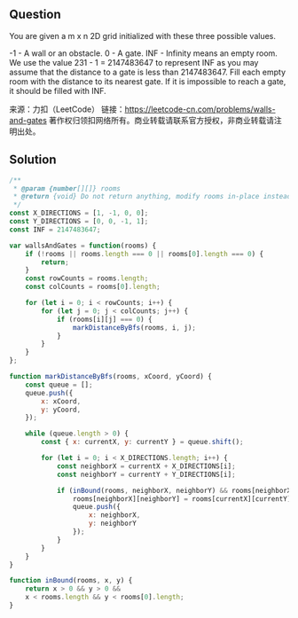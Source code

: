 ## Question
You are given a m x n 2D grid initialized with these three possible values.

-1 - A wall or an obstacle.
0 - A gate.
INF - Infinity means an empty room. We use the value 231 - 1 = 2147483647 to represent INF as you may assume that the distance to a gate is less than 2147483647.
Fill each empty room with the distance to its nearest gate. If it is impossible to reach a gate, it should be filled with INF.

来源：力扣（LeetCode）
链接：https://leetcode-cn.com/problems/walls-and-gates
著作权归领扣网络所有。商业转载请联系官方授权，非商业转载请注明出处。

## Solution
```javascript
/**
 * @param {number[][]} rooms
 * @return {void} Do not return anything, modify rooms in-place instead.
 */
const X_DIRECTIONS = [1, -1, 0, 0];
const Y_DIRECTIONS = [0, 0, -1, 1];
const INF = 2147483647;

var wallsAndGates = function(rooms) {
    if (!rooms || rooms.length === 0 || rooms[0].length === 0) {
        return;
    }
    const rowCounts = rooms.length;
    const colCounts = rooms[0].length;

    for (let i = 0; i < rowCounts; i++) {
        for (let j = 0; j < colCounts; j++) {
            if (rooms[i][j] === 0) {
                markDistanceByBfs(rooms, i, j);
            }
        }
    }
};

function markDistanceByBfs(rooms, xCoord, yCoord) {
    const queue = [];
    queue.push({
        x: xCoord,
        y: yCoord,
    });

    while (queue.length > 0) {
        const { x: currentX, y: currentY } = queue.shift();

        for (let i = 0; i < X_DIRECTIONS.length; i++) {
            const neighborX = currentX + X_DIRECTIONS[i];
            const neighborY = currentY + Y_DIRECTIONS[i];

            if (inBound(rooms, neighborX, neighborY) && rooms[neighborX][neighborY] === INF) {
                rooms[neighborX][neighborY] = rooms[currentX][currentY] + 1;
                queue.push({
                    x: neighborX,
                    y: neighborY
                });
            }
        }
    }
}

function inBound(rooms, x, y) {
    return x > 0 && y > 0 &&
    x < rooms.length && y < rooms[0].length;
}
```